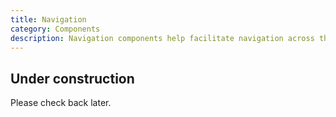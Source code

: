 ```yaml
---
title: Navigation
category: Components
description: Navigation components help facilitate navigation across the site, like menus, headers, and footers.
---
```


<tcds-icon icon="error" style="--tcds-icon-size: 5rem; color: var(--tcds-color-red)"></tcds-icon>

## Under construction
Please check back later.